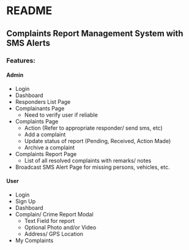 # README

## Complaints Report Management System with SMS Alerts <br/>

### Features: <br/>
#### Admin <br/>
  * Login <br/>
  * Dashboard <br/>
  * Responders List Page <br/>
  * Complainants Page <br/>
    * Need to verify user if reliable <br/>
  * Complaints Page <br/>
    * Action (Refer to appropriate responder/ send sms, etc) <br/>
    * Add a complaint <br/>
    * Update status of report (Pending, Received, Action Made) <br/>
    * Archive a complaint <br/>
  * Complaints Report Page <br/>
    * List of all resolved complaints with remarks/ notes  <br/>
  * Broadcast SMS Alert Page for missing persons, vehicles, etc. <br/>

#### User 
  * Login
  * Sign Up
  * Dashboard
  * Complain/ Crime Report Modal
    * Text Field for report
    * Optional Photo and/or Video
    * Address/ GPS Location
  * My Complaints


